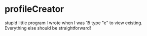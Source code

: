 # profileCreator
stupid little program I wrote when I was 15
type "e" to view existing. Everything else should be straightforward!
